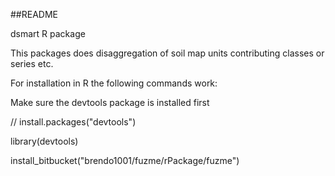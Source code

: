 ##README

dsmart R package

This packages does disaggregation of soil map units contributing classes or series etc.


For installation in R the following commands work:

Make sure the devtools package is installed first

// install.packages("devtools")

library(devtools)

install_bitbucket("brendo1001/fuzme/rPackage/fuzme")